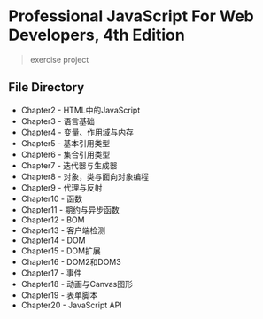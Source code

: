# Professional JavaScript For Web Developers, 4th Edition

> exercise project

## File Directory

- Chapter2 - HTML中的JavaScript
- Chapter3 - 语言基础
- Chapter4 - 变量、作用域与内存
- Chapter5 - 基本引用类型
- Chapter6 - 集合引用类型
- Chapter7 - 迭代器与生成器
- Chapter8 - 对象，类与面向对象编程
- Chapter9 - 代理与反射
- Chapter10 - 函数
- Chapter11 - 期约与异步函数
- Chapter12 - BOM
- Chapter13 - 客户端检测
- Chapter14 - DOM
- Chapter15 - DOM扩展
- Chapter16 - DOM2和DOM3
- Chapter17 - 事件
- Chapter18 - 动画与Canvas图形
- Chapter19 - 表单脚本
- Chapter20 - JavaScript API